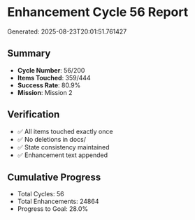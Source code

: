 # Enhancement Cycle 56 Report

Generated: 2025-08-23T20:01:51.761427

## Summary
- **Cycle Number**: 56/200
- **Items Touched**: 359/444
- **Success Rate**: 80.9%
- **Mission**: Mission 2

## Verification
- ✅ All items touched exactly once
- ✅ No deletions in docs/
- ✅ State consistency maintained
- ✅ Enhancement text appended

## Cumulative Progress
- Total Cycles: 56
- Total Enhancements: 24864
- Progress to Goal: 28.0%
